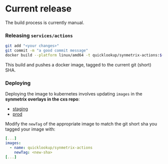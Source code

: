 # Current release 

The build process is currently manual.

### Releasing `services/actions`

```bash
git add "<your changes>"
git commit -m "a good commit message"
docker build --platform linux/amd64 -t quicklookup/synmetrix-actions:$(git rev-parse --short HEAD) actions/services --push
```

This build and pushes a docker image, tagged to the current git (short) SHA.

### Deploying

Deploying the image to kubernetes involves updating `images` in the **synmetrix overlays in the cxs repo**:
- [staging](https://github.com/smartdataHQ/cxs/blob/main/data/synmetrix/overlays/staging/kustomization.yaml)
- [prod](https://github.com/smartdataHQ/cxs/blob/main/data/synmetrix/overlays/production/kustomization.yaml)

Modify the `newTag` of the appropriate image to match the git short sha you tagged your image with:
```yaml
[...]
images:
  - name: quicklookup/synmetrix-actions
    newTag: <new-sha>
[...]
```


